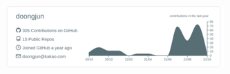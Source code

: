 ![](https://raw.githubusercontent.com/doongjun/doongjun/main/profile-summary-card-output/default/0-profile-details.svg)

